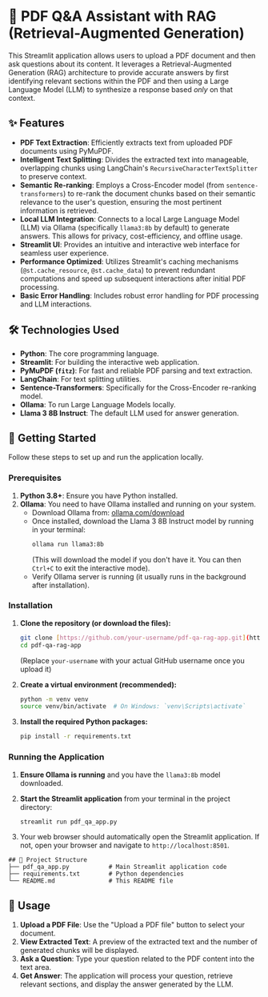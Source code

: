 # 📄 PDF Q&A Assistant with RAG (Retrieval-Augmented Generation)

This Streamlit application allows users to upload a PDF document and then ask questions about its content. It leverages a Retrieval-Augmented Generation (RAG) architecture to provide accurate answers by first identifying relevant sections within the PDF and then using a Large Language Model (LLM) to synthesize a response based *only* on that context.

## ✨ Features

* **PDF Text Extraction**: Efficiently extracts text from uploaded PDF documents using PyMuPDF.
* **Intelligent Text Splitting**: Divides the extracted text into manageable, overlapping chunks using LangChain's `RecursiveCharacterTextSplitter` to preserve context.
* **Semantic Re-ranking**: Employs a Cross-Encoder model (from `sentence-transformers`) to re-rank the document chunks based on their semantic relevance to the user's question, ensuring the most pertinent information is retrieved.
* **Local LLM Integration**: Connects to a local Large Language Model (LLM) via Ollama (specifically `llama3:8b` by default) to generate answers. This allows for privacy, cost-efficiency, and offline usage.
* **Streamlit UI**: Provides an intuitive and interactive web interface for seamless user experience.
* **Performance Optimized**: Utilizes Streamlit's caching mechanisms (`@st.cache_resource`, `@st.cache_data`) to prevent redundant computations and speed up subsequent interactions after initial PDF processing.
* **Basic Error Handling**: Includes robust error handling for PDF processing and LLM interactions.

## 🛠️ Technologies Used

* **Python**: The core programming language.
* **Streamlit**: For building the interactive web application.
* **PyMuPDF (`fitz`)**: For fast and reliable PDF parsing and text extraction.
* **LangChain**: For text splitting utilities.
* **Sentence-Transformers**: Specifically for the Cross-Encoder re-ranking model.
* **Ollama**: To run Large Language Models locally.
* **Llama 3 8B Instruct**: The default LLM used for answer generation.

## 🚀 Getting Started

Follow these steps to set up and run the application locally.

### Prerequisites

1.  **Python 3.8+**: Ensure you have Python installed.
2.  **Ollama**: You need to have Ollama installed and running on your system.
    * Download Ollama from: [ollama.com/download](https://ollama.com/download)
    * Once installed, download the Llama 3 8B Instruct model by running in your terminal:
        ```bash
        ollama run llama3:8b
        ```
        (This will download the model if you don't have it. You can then `Ctrl+C` to exit the interactive mode).
    * Verify Ollama server is running (it usually runs in the background after installation).

### Installation

1.  **Clone the repository (or download the files):**
    ```bash
    git clone [https://github.com/your-username/pdf-qa-rag-app.git](https://github.com/your-username/pdf-qa-rag-app.git)
    cd pdf-qa-rag-app
    ```
    (Replace `your-username` with your actual GitHub username once you upload it)

2.  **Create a virtual environment (recommended):**
    ```bash
    python -m venv venv
    source venv/bin/activate  # On Windows: `venv\Scripts\activate`
    ```

3.  **Install the required Python packages:**
    ```bash
    pip install -r requirements.txt
    ```

### Running the Application

1.  **Ensure Ollama is running** and you have the `llama3:8b` model downloaded.
2.  **Start the Streamlit application** from your terminal in the project directory:
    ```bash
    streamlit run pdf_qa_app.py
    ```

3.  Your web browser should automatically open the Streamlit application. If not, open your browser and navigate to `http://localhost:8501`.
```
## 📂 Project Structure
├── pdf_qa_app.py           # Main Streamlit application code
├── requirements.txt        # Python dependencies
└── README.md               # This README file
```

## 📝 Usage

1.  **Upload a PDF File**: Use the "Upload a PDF file" button to select your document.
2.  **View Extracted Text**: A preview of the extracted text and the number of generated chunks will be displayed.
3.  **Ask a Question**: Type your question related to the PDF content into the text area.
4.  **Get Answer**: The application will process your question, retrieve relevant sections, and display the answer generated by the LLM.
